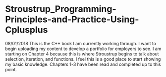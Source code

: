 # Stroustrup_Programming-Principles-and-Practice-Using-Cplusplus



08/01/2018
This is the C++ book I am currently working through.  I want to begin uploading my content to develop a portfolio for employers to see. I am starting on Chapter 4 because this is where Stroustrup begins to talk about selection, iteration, and functions. I feel this is a good place to start showing my basic knowledge.  Chapters 1-3 have been read and completed up to this point.
